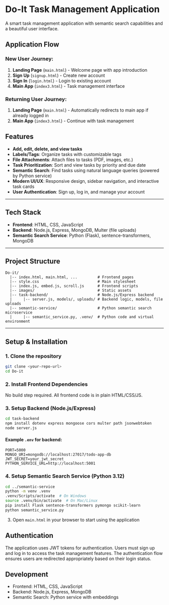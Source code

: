# Do-It Task Management Application

A smart task management application with semantic search capabilities and a beautiful user interface.

## Application Flow

### New User Journey:

1. **Landing Page** (`main.html`) - Welcome page with app introduction
2. **Sign Up** (`signup.html`) - Create new account
3. **Sign In** (`login.html`) - Login to existing account
4. **Main App** (`index3.html`) - Task management interface

### Returning User Journey:

1. **Landing Page** (`main.html`) - Automatically redirects to main app if already logged in
2. **Main App** (`index3.html`) - Continue with task management

## Features

- **Add, edit, delete, and view tasks**
- **Labels/Tags**: Organize tasks with customizable tags
- **File Attachments**: Attach files to tasks (PDF, images, etc.)
- **Task Prioritization**: Sort and view tasks by priority and due date
- **Semantic Search**: Find tasks using natural language queries (powered by Python service)
- **Modern UI/UX**: Responsive design, sidebar navigation, and interactive task cards
- **User Authentication**: Sign up, log in, and manage your account

---

## Tech Stack

- **Frontend**: HTML, CSS, JavaScript
- **Backend**: Node.js, Express, MongoDB, Multer (file uploads)
- **Semantic Search Service**: Python (Flask), sentence-transformers, MongoDB

---

## Project Structure

```
Do-it/
  |-- index.html, main.html, ...         # Frontend pages
  |-- style.css                          # Main stylesheet
  |-- index.js, embed.js, scroll.js      # Frontend scripts
  |-- images/                            # Static assets
  |-- task-backend/                      # Node.js/Express backend
  |     |-- server.js, models/, uploads/ # Backend logic, models, file uploads
  |-- semantic-service/                  # Python semantic search microservice
  |     |-- semantic_service.py, .venv/  # Python code and virtual environment
```

---

## Setup & Installation

### 1. Clone the repository

```bash
git clone <your-repo-url>
cd Do-it
```

### 2. Install Frontend Dependencies

No build step required. All frontend code is in plain HTML/CSS/JS.

### 3. Setup Backend (Node.js/Express)

```bash
cd task-backend
npm install dotenv express mongoose cors multer path jsonwebtoken
node server.js
```

#### Example `.env` for backend:

```
PORT=5000
MONGO_URI=mongodb://localhost:27017/todo-app-db
JWT_SECRET=your_jwt_secret
PYTHON_SERVICE_URL=http://localhost:5001
```

### 4. Setup Semantic Search Service (Python 3.12)

```bash
cd ../semantic-service
python -m venv .venv
.venv/Scripts/activate  # On Windows
source .venv/bin/activate  # On Mac/Linux
pip install Flask sentence-transformers pymongo scikit-learn
python semantic_service.py
```

3. Open `main.html` in your browser to start using the application

## Authentication

The application uses JWT tokens for authentication. Users must sign up and log in to access the task management features. The authentication flow ensures users are redirected appropriately based on their login status.

## Development

- Frontend: HTML, CSS, JavaScript
- Backend: Node.js, Express, MongoDB
- Semantic Search: Python service with embeddings
